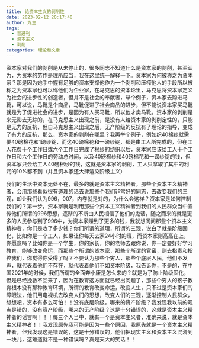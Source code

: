 ```yaml
---
title: 论资本主义的剥削性
date: 2023-02-12 20:17:40
author: 九生
tags:
  - 普通刊
  - 资本主义
  - 剥削
categories: 理论和文章
---
```


​	资本家对我们的剥削是从未停止的，很多同志不知道什么是资本家的剥削，甚至认为，为资本的劳作是理所应当，我在这里统一解释一下。资本家为何被称之为资本家？那是因为她手中握有足够的资本支撑他作为一个剥削和压榨他人的手段所以被称之为资本家也可以称他们为企业家，在马克思的资本论里，马克思将资本家定义为社会的进步性的创造者，但并不是社会的奉献者，举个例子，资本家去购进马靴，可以说，马靴是个商品，马靴促进了社会商品的进步，但不能说资本家买马靴就是为了促进社会的进步，是因为有人买马靴，所以他才卖马靴。资本家的剥削是来无影去无踪的，在马克思主义出现之前，是没有人给资本家的剥削定性的，只能是无力的反抗，但自马克思主义出现之后，无产阶级的反抗有了理论的指导，变成了有力的反抗，那么，资本家的剥削在哪里？我再举个例子，例如织40棉纱就需要40磅棉花和1磅纱锭，而这40磅棉花和一磅纱锭，都是由工人所完成的，但在工人花费十个工作日或六个工作日完成了棉纱的纺织以后，资本家应该给工人十个工作日和六个工作日的劳动总时间，以及40磅棉纱和40磅棉花和一谤纱锭的钱，但资本家只会给工人40磅棉纱的钱，这就是资本家的剥削，工人只拿取了其中的利润的10%都不到（并且资本家还大肆渲染阶级主义）

​	我们的生活中资本无处不在，最多的就是资本主义精神者，那些个资本主义精神者，会用那些看似很有道理的话去说那些个我们非常好的同志，去改变我们的三观，却让我们认为996，007，内卷就是对的，为什么会这样？资本家是如何控制我们的？第一步，资本家就是利用那些个资本主义精神者到我们的人民群众当中宣传他们所谓的996思想，逐渐的不断由人民相信了他们的鬼话，随之而来的就是更多的人民参与到了996中，为资本家赚到了更多的钱，我就想问问那些个资本主义精神者，你们是收了多少钱？你们所谓的道理，所谓的三观，说白了就是阶级固化，比如你是一个工人，如果让你每天去家24小时的班，而资本家则高高在上，你愿意吗？比如你是一个学生，你的家长，你的老师去跟你说，你一定要好好学习教育，能够改变命运，而那些个所谓的资本家，那些个所谓的官窑，则去指责和指控我们，你觉得你受得了吗？不要认为那些个穷人，那些个底层人民，他们不发声，就代表着他们不存在，就代表着他们不如资本阶级，我告诉你，不是的，在中国2021年的时候，我们所谓的全面奔小康是怎么来的？就是为了防止阶级固化，但是已经挽救不回来了，因为在教育这方面就已经出问题了，那些个穷人的孩子教育根本没有那种教育环境，所谓的教育改变命运，改变人生，只不过是资本家们的障眼法，他们用电视机去改变人们的思想，改变人们的三观，逐渐控制人民群众，想想吧，资本有多么可怕！！没有底层阶级，哪来的资产阶级？我发现我以前的观点是错的，没有资产阶级，哪来的无产阶级？这是十分错误的，这就是资本主义精神者的谣言啊！！！每三个人当中，就有一个是资本主义者，准确来说，就是资本主义精神者！！我发现原先我可能是因为一些个原因，我原先就是一个资本主义精神者，但我发现这是错误的，这是十分错误的，他们把现实主义和资本主义混淆到一块儿，这难道就不是一种错误吗？真是天大的笑话！！
